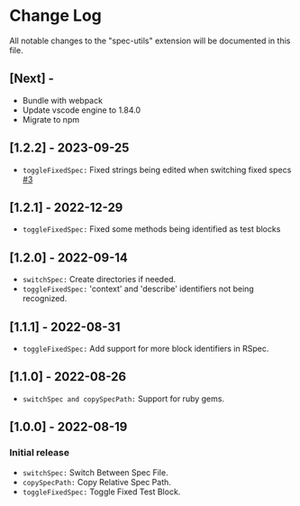 # Change Log

All notable changes to the "spec-utils" extension will be documented in this file.

## [Next] -
- Bundle with webpack
- Update vscode engine to 1.84.0
- Migrate to npm

## [1.2.2] - 2023-09-25
- `toggleFixedSpec:` Fixed strings being edited when switching fixed specs [#3](https://github.com/DouglasRochaT/spec-utils/pull/3)

## [1.2.1] - 2022-12-29
- `toggleFixedSpec:` Fixed some methods being identified as test blocks

## [1.2.0] - 2022-09-14
- `switchSpec:` Create directories if needed.
- `toggleFixedSpec:` 'context' and 'describe' identifiers not being recognized.

## [1.1.1] - 2022-08-31
- `toggleFixedSpec:` Add support for more block identifiers in RSpec.

## [1.1.0] - 2022-08-26
- `switchSpec and copySpecPath:` Support for ruby gems.

## [1.0.0] - 2022-08-19
### Initial release
- `switchSpec:` Switch Between Spec File.
- `copySpecPath:` Copy Relative Spec Path.
- `toggleFixedSpec:` Toggle Fixed Test Block.
